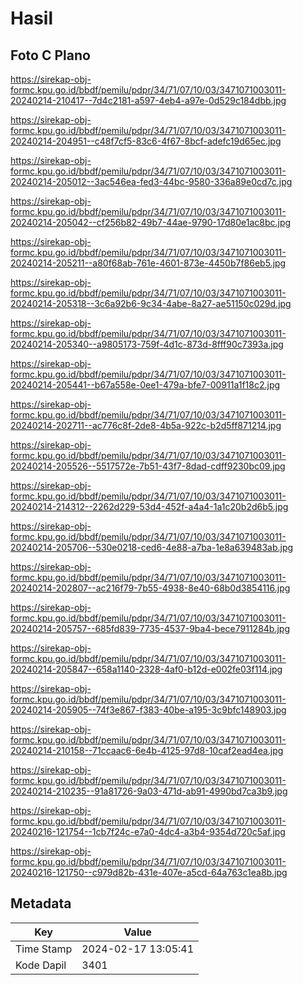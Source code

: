 # Hasil

## Foto C Plano

https://sirekap-obj-formc.kpu.go.id/bbdf/pemilu/pdpr/34/71/07/10/03/3471071003011-20240214-210417--7d4c2181-a597-4eb4-a97e-0d529c184dbb.jpg

https://sirekap-obj-formc.kpu.go.id/bbdf/pemilu/pdpr/34/71/07/10/03/3471071003011-20240214-204951--c48f7cf5-83c6-4f67-8bcf-adefc19d65ec.jpg

https://sirekap-obj-formc.kpu.go.id/bbdf/pemilu/pdpr/34/71/07/10/03/3471071003011-20240214-205012--3ac546ea-fed3-44bc-9580-336a89e0cd7c.jpg

https://sirekap-obj-formc.kpu.go.id/bbdf/pemilu/pdpr/34/71/07/10/03/3471071003011-20240214-205042--cf256b82-49b7-44ae-9790-17d80e1ac8bc.jpg

https://sirekap-obj-formc.kpu.go.id/bbdf/pemilu/pdpr/34/71/07/10/03/3471071003011-20240214-205211--a80f68ab-761e-4601-873e-4450b7f86eb5.jpg

https://sirekap-obj-formc.kpu.go.id/bbdf/pemilu/pdpr/34/71/07/10/03/3471071003011-20240214-205318--3c6a92b6-9c34-4abe-8a27-ae51150c029d.jpg

https://sirekap-obj-formc.kpu.go.id/bbdf/pemilu/pdpr/34/71/07/10/03/3471071003011-20240214-205340--a9805173-759f-4d1c-873d-8fff90c7393a.jpg

https://sirekap-obj-formc.kpu.go.id/bbdf/pemilu/pdpr/34/71/07/10/03/3471071003011-20240214-205441--b67a558e-0ee1-479a-bfe7-00911a1f18c2.jpg

https://sirekap-obj-formc.kpu.go.id/bbdf/pemilu/pdpr/34/71/07/10/03/3471071003011-20240214-202711--ac776c8f-2de8-4b5a-922c-b2d5ff871214.jpg

https://sirekap-obj-formc.kpu.go.id/bbdf/pemilu/pdpr/34/71/07/10/03/3471071003011-20240214-205526--5517572e-7b51-43f7-8dad-cdff9230bc09.jpg

https://sirekap-obj-formc.kpu.go.id/bbdf/pemilu/pdpr/34/71/07/10/03/3471071003011-20240214-214312--2262d229-53d4-452f-a4a4-1a1c20b2d6b5.jpg

https://sirekap-obj-formc.kpu.go.id/bbdf/pemilu/pdpr/34/71/07/10/03/3471071003011-20240214-205706--530e0218-ced6-4e88-a7ba-1e8a639483ab.jpg

https://sirekap-obj-formc.kpu.go.id/bbdf/pemilu/pdpr/34/71/07/10/03/3471071003011-20240214-202807--ac216f79-7b55-4938-8e40-68b0d3854116.jpg

https://sirekap-obj-formc.kpu.go.id/bbdf/pemilu/pdpr/34/71/07/10/03/3471071003011-20240214-205757--685fd839-7735-4537-9ba4-bece7911284b.jpg

https://sirekap-obj-formc.kpu.go.id/bbdf/pemilu/pdpr/34/71/07/10/03/3471071003011-20240214-205847--658a1140-2328-4af0-b12d-e002fe03f114.jpg

https://sirekap-obj-formc.kpu.go.id/bbdf/pemilu/pdpr/34/71/07/10/03/3471071003011-20240214-205905--74f3e867-f383-40be-a195-3c9bfc148903.jpg

https://sirekap-obj-formc.kpu.go.id/bbdf/pemilu/pdpr/34/71/07/10/03/3471071003011-20240214-210158--71ccaac6-6e4b-4125-97d8-10caf2ead4ea.jpg

https://sirekap-obj-formc.kpu.go.id/bbdf/pemilu/pdpr/34/71/07/10/03/3471071003011-20240214-210235--91a81726-9a03-471d-ab91-4990bd7ca3b9.jpg

https://sirekap-obj-formc.kpu.go.id/bbdf/pemilu/pdpr/34/71/07/10/03/3471071003011-20240216-121754--1cb7f24c-e7a0-4dc4-a3b4-9354d720c5af.jpg

https://sirekap-obj-formc.kpu.go.id/bbdf/pemilu/pdpr/34/71/07/10/03/3471071003011-20240216-121750--c979d82b-431e-407e-a5cd-64a763c1ea8b.jpg


## Metadata

| Key        | Value               |
| ---------- | ------------------- |
| Time Stamp | 2024-02-17 13:05:41 |
| Kode Dapil | 3401                |



